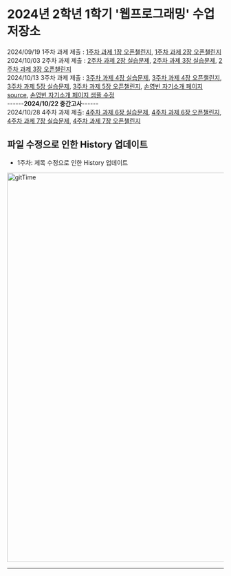 # 2024년 2학년 1학기 '웹프로그래밍' 수업 저장소

2024/09/19 1주차 과제 제출 : 
<a href="https://github.com/ybson0718/WebProgramming/tree/main/1%EC%A3%BC%EC%B0%A8%20%EA%B3%BC%EC%A0%9C%201%EC%9E%A5%20%EC%98%A4%ED%94%88%EC%B1%8C%EB%A6%B0%EC%A7%80">1주차 과제 1장 오픈챌린지</a>, 
<a href="https://github.com/ybson0718/WebProgramming/tree/main/1%EC%A3%BC%EC%B0%A8%20%EA%B3%BC%EC%A0%9C%202%EC%9E%A5%20%EC%98%A4%ED%94%88%EC%B1%8C%EB%A6%B0%EC%A7%80">1주차 과제 2장 오픈챌린지</a>
<br>
2024/10/03 2주차 과제 제출 : 
<a href="https://github.com/ybson0718/WebProgramming/tree/main/2%EC%A3%BC%EC%B0%A8%20%EA%B3%BC%EC%A0%9C%202%EC%9E%A5%20%EC%8B%A4%EC%8A%B5%EB%AC%B8%EC%A0%9C">2주차 과제 2장 실습문제</a>, 
<a href="https://github.com/ybson0718/WebProgramming/tree/main/2%EC%A3%BC%EC%B0%A8%20%EA%B3%BC%EC%A0%9C%203%EC%9E%A5%20%EC%8B%A4%EC%8A%B5%EB%AC%B8%EC%A0%9C">2주차 과제 3장 실습문제</a>, 
<a href="https://github.com/ybson0718/WebProgramming/tree/main/2%EC%A3%BC%EC%B0%A8%20%EA%B3%BC%EC%A0%9C%203%EC%9E%A5%20%EC%98%A4%ED%94%88%EC%B1%8C%EB%A6%B0%EC%A7%80">2주차 과제 3장 오픈챌린지</a>
<br>
2024/10/13 3주차 과제 제출 : 
<a href="https://github.com/ybson0718/WebProgramming/tree/main/3%EC%A3%BC%EC%B0%A8%20%EA%B3%BC%EC%A0%9C%204%EC%9E%A5%20%EC%8B%A4%EC%8A%B5%EB%AC%B8%EC%A0%9C">3주차 과제 4장 실습문제</a>, 
<a href="https://github.com/ybson0718/WebProgramming/tree/main/3%EC%A3%BC%EC%B0%A8%20%EA%B3%BC%EC%A0%9C%204%EC%9E%A5%20%EC%98%A4%ED%94%88%EC%B1%8C%EB%A6%B0%EC%A7%80">3주차 과제 4장 오픈챌린지</a>, 
<a href="https://github.com/ybson0718/WebProgramming/tree/main/3%EC%A3%BC%EC%B0%A8%20%EA%B3%BC%EC%A0%9C%205%EC%9E%A5%20%EC%8B%A4%EC%8A%B5%EB%AC%B8%EC%A0%9C">3주차 과제 5장 실습문제</a>, 
<a href="https://github.com/ybson0718/WebProgramming/tree/main/3%EC%A3%BC%EC%B0%A8%20%EA%B3%BC%EC%A0%9C%205%EC%9E%A5%20%EC%98%A4%ED%94%88%EC%B1%8C%EB%A6%B0%EC%A7%80">3주차 과제 5장 오픈챌린지</a>, 
<a href="https://github.com/ybson0718/WebProgramming/tree/main/%EC%86%90%EC%98%81%EB%B9%88%20%EC%9E%90%EA%B8%B0%EC%86%8C%EA%B0%9C%20%ED%8E%98%EC%9D%B4%EC%A7%80%20source">손영빈 자기소개 페이지 source</a>, 
<a href="https://github.com/ybson0718/WebProgramming/tree/main/%EC%86%90%EC%98%81%EB%B9%88%20%EC%9E%90%EA%B8%B0%EC%86%8C%EA%B0%9C%20%ED%8E%98%EC%9D%B4%EC%A7%80%20%EC%83%98%ED%94%8C%20%EC%88%98%EC%A0%95">손영빈 자기소개 페이지 샘플 수정</a>
<br>
------**2024/10/22 중간고사**------
<br>
2024/10/28 4주차 과제 제출:
<a href="https://github.com/ybson0718/WebProgramming/tree/main/4%EC%A3%BC%EC%B0%A8%20%EA%B3%BC%EC%A0%9C%206%EC%9E%A5%20%EC%8B%A4%EC%8A%B5%EB%AC%B8%EC%A0%9C">4주차 과제 6장 실습문제</a>,
<a href="https://github.com/ybson0718/WebProgramming/tree/main/4%EC%A3%BC%EC%B0%A8%20%EA%B3%BC%EC%A0%9C%206%EC%9E%A5%20%EC%98%A4%ED%94%88%EC%B1%8C%EB%A6%B0%EC%A7%80">4주차 과제 6장 오픈챌린지</a>,
<a href="https://github.com/ybson0718/WebProgramming/tree/main/4%EC%A3%BC%EC%B0%A8%20%EA%B3%BC%EC%A0%9C%207%EC%9E%A5%20%EC%8B%A4%EC%8A%B5%EB%AC%B8%EC%A0%9C">4주차 과제 7장 실습문제</a>,
<a href="https://github.com/ybson0718/WebProgramming/tree/main/4%EC%A3%BC%EC%B0%A8%20%EA%B3%BC%EC%A0%9C%207%EC%9E%A5%20%EC%98%A4%ED%94%88%EC%B1%8C%EB%A6%B0%EC%A7%80">4주차 과제 7장 오픈챌린지</a>
<br>

<h2>파일 수정으로 인한 History 업데이트</h2>

- 1주차: 제목 수정으로 인한 History 업데이트
<img width="903" alt="gitTime" src="https://github.com/user-attachments/assets/2d3c0ce2-84f8-4f7a-85f7-6a638d126c56">
<hr>






